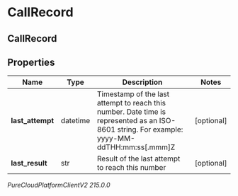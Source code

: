 # CallRecord

## CallRecord

## Properties

|Name | Type | Description | Notes|
|------------ | ------------- | ------------- | -------------|
| **last_attempt** | datetime | Timestamp of the last attempt to reach this number. Date time is represented as an ISO-8601 string. For example: yyyy-MM-ddTHH:mm:ss[.mmm]Z | [optional] |
| **last_result** | str | Result of the last attempt to reach this number | [optional] |



_PureCloudPlatformClientV2 215.0.0_
